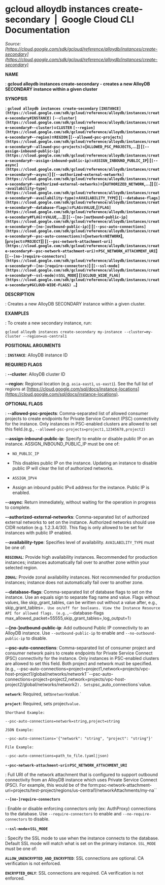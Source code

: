 # gcloud alloydb instances create-secondary  |  Google Cloud CLI Documentation

*Source: [https://cloud.google.com/sdk/gcloud/reference/alloydb/instances/create-secondary](https://cloud.google.com/sdk/gcloud/reference/alloydb/instances/create-secondary)*

**NAME**

: **gcloud alloydb instances create-secondary - creates a new AlloyDB SECONDARY instance within a given cluster**

**SYNOPSIS**

: **`gcloud alloydb instances create-secondary` `[INSTANCE](https://cloud.google.com/sdk/gcloud/reference/alloydb/instances/create-secondary#INSTANCE)` `[--cluster](https://cloud.google.com/sdk/gcloud/reference/alloydb/instances/create-secondary#--cluster)`=`CLUSTER` `[--region](https://cloud.google.com/sdk/gcloud/reference/alloydb/instances/create-secondary#--region)`=`REGION` [`[--allowed-psc-projects](https://cloud.google.com/sdk/gcloud/reference/alloydb/instances/create-secondary#--allowed-psc-projects)`=[`ALLOWED_PSC_PROJECTS`,…]] [`[--assign-inbound-public-ip](https://cloud.google.com/sdk/gcloud/reference/alloydb/instances/create-secondary#--assign-inbound-public-ip)`=`ASSIGN_INBOUND_PUBLIC_IP`] [`[--async](https://cloud.google.com/sdk/gcloud/reference/alloydb/instances/create-secondary#--async)`] [`[--authorized-external-networks](https://cloud.google.com/sdk/gcloud/reference/alloydb/instances/create-secondary#--authorized-external-networks)`=[`AUTHORIZED_NETWORK`,…]] [`[--availability-type](https://cloud.google.com/sdk/gcloud/reference/alloydb/instances/create-secondary#--availability-type)`=`AVAILABILITY_TYPE`] [`[--database-flags](https://cloud.google.com/sdk/gcloud/reference/alloydb/instances/create-secondary#--database-flags)`=`FLAG`=`VALUE`,[`[FLAG](https://cloud.google.com/sdk/gcloud/reference/alloydb/instances/create-secondary#FLAG)`=`VALUE`,…]] [`[--[no-]outbound-public-ip](https://cloud.google.com/sdk/gcloud/reference/alloydb/instances/create-secondary#--[no-]outbound-public-ip)`] [`[--psc-auto-connections](https://cloud.google.com/sdk/gcloud/reference/alloydb/instances/create-secondary#--psc-auto-connections)`=[`network`=`NETWORK`],[`project`=`PROJECT`]] [`[--psc-network-attachment-uri](https://cloud.google.com/sdk/gcloud/reference/alloydb/instances/create-secondary#--psc-network-attachment-uri)`=`PSC_NETWORK_ATTACHMENT_URI`] [`[--[no-]require-connectors](https://cloud.google.com/sdk/gcloud/reference/alloydb/instances/create-secondary#--[no-]require-connectors)`] [`[--ssl-mode](https://cloud.google.com/sdk/gcloud/reference/alloydb/instances/create-secondary#--ssl-mode)`=`SSL_MODE`] [`[GCLOUD_WIDE_FLAG](https://cloud.google.com/sdk/gcloud/reference/alloydb/instances/create-secondary#GCLOUD-WIDE-FLAGS) …`]**

**DESCRIPTION**

: Creates a new AlloyDB SECONDARY instance within a given cluster.

**EXAMPLES**

: To create a new secondary instance, run:

```
gcloud alloydb instances create-secondary my-instance --cluster=my-cluster --region=us-central1
```

**POSITIONAL ARGUMENTS**

: **`INSTANCE`**:
AlloyDB instance ID

**REQUIRED FLAGS**

: **--cluster**:
AlloyDB cluster ID

**--region**:
Regional location (e.g. `asia-east1`, `us-east1`). See the
full list of regions at [https://cloud.google.com/sql/docs/instance-locations](https://cloud.google.com/sql/docs/instance-locations).

**OPTIONAL FLAGS**

: **--allowed-psc-projects**:
Comma-separated list of allowed consumer projects to create endpoints for
Private Service Connect (PSC) connectivity for the instance. Only instances in
PSC-enabled clusters are allowed to set this field.(e.g.,
`--allowed-psc-projects=project1,12345678,project2)`

**--assign-inbound-public-ip**:
Specify to enable or disable public IP on an instance. ASSIGN_INBOUND_PUBLIC_IP
must be one of:

- `NO_PUBLIC_IP`

- This disables public IP on the instance. Updating an instance to disable public
IP will clear the list of authorized networks.
- `ASSIGN_IPV4`

- Assign an inbound public IPv4 address for the instance. Public IP is enabled.

**--async**:
Return immediately, without waiting for the operation in progress to complete.

**--authorized-external-networks**:
Comma-separated list of authorized external networks to set on the instance.
Authorized networks should use CIDR notation (e.g. 1.2.3.4/30). This flag is
only allowed to be set for instances with public IP enabled.

**--availability-type**:
Specifies level of availability. `AVAILABILITY_TYPE` must
be one of:

**`REGIONAL`**:
Provide high availability instances. Recommended for production instances;
instances automatically fail over to another zone within your selected region.

**`ZONAL`**:
Provide zonal availability instances. Not recommended for production instances;
instance does not automatically fail over to another zone.

**--database-flags**:
Comma-separated list of database flags to set on the instance. Use an equals
sign to separate flag name and value. Flags without values, like
skip_grant_tables, can be written out without a value after, e.g.,
skip_grant_tables=`. Use on/off for booleans. View the Instance
Resource API for allowed flags. (e.g.,`--database-flags
max_allowed_packet=55555,skip_grant_tables=,log_output=1`)`

**--[no-]outbound-public-ip**:
Add outbound Public IP connectivity to an AlloyDB instance. Use
`--outbound-public-ip` to enable and
`--no-outbound-public-ip` to disable.

**--psc-auto-connections**:
Comma-separated list of consumer project and consumer network pairs to create
endpoints for Private Service Connect (PSC) connectivity for the instance. Only
instances in PSC-enabled clusters are allowed to set this field. Both project
and network must be specified. (e.g.,
--psc-auto-connections=project=project1,network=projects/vpc-host-project1/global/networks/network1``--psc-auto-connections=project=project2,network=projects/vpc-host-project2/global/networks/network2`).
Sets`psc_auto_connections`value.

**`network`**:
Required, sets`network`value.`

**`project`**:
Required, sets project`value.`

`Shorthand Example:`

```
--psc-auto-connections=network=string,project=string
```

`JSON Example:`

```
--psc-auto-connections='{"network": "string", "project": "string"}'
```

`File Example:`

```
--psc-auto-connections=path_to_file.(yaml|json)
```

**`--psc-network-attachment-uri`=`PSC_NETWORK_ATTACHMENT_URI`**

: Full URI of the network attachment that is configured to support outbound
connectivity from an AlloyDB instance which uses Private Service Connect (PSC).
For example, this would be of the
form:psc-network-attachment-uri=projects/test-project/regions/us-central1/networkAttachments/my-na``

**`--[no-]require-connectors`**

: Enable or disable enforcing connectors only (ex: AuthProxy) connections to the
database. Use `--require-connectors` to enable and
`--no-require-connectors` to disable.

**`--ssl-mode`=`SSL_MODE`**

: Specify the SSL mode to use when the instance connects to the database. Default
SSL mode will match what is set on the primary instance.
`SSL_MODE` must be one of:

**`ALLOW_UNENCRYPTED_AND_ENCRYPTED`**:
SSL connections are optional. CA verification is not enforced.

**`ENCRYPTED_ONLY`**:
SSL connections are required. CA verification is not enforced.